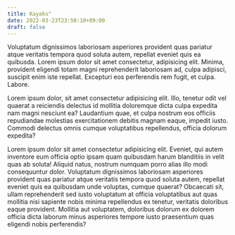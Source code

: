 ```yaml
---
title: Kayaks"
date: 2022-03-23T23:50:10+09:00
draft: false
---
```

Voluptatum dignissimos laboriosam asperiores provident quas pariatur atque veritatis tempora quod soluta autem, repellat eveniet quis ea quibusda. Lorem ipsum dolor sit amet consectetur, adipisicing elit. Minima, provident eligendi totam magni reprehenderit laboriosam ad, culpa adipisci, suscipit enim iste repellat. Excepturi eos perferendis rem fugit, et culpa. Labore.

Lorem ipsum dolor, sit amet consectetur adipisicing elit. Illo, tenetur odit vel quaerat a reiciendis delectus id mollitia doloremque dicta culpa expedita nam magni nesciunt ea? Laudantium quae, et culpa nostrum eos officiis repudiandae molestias exercitationem debitis magnam eaque, impedit iusto. Commodi delectus omnis cumque voluptatibus repellendus, officia dolorum expedita?

Lorem ipsum dolor sit amet consectetur adipisicing elit. Eveniet, qui autem inventore eum officia optio ipsam quam quibusdam harum blanditiis in velit quas ab soluta! Aliquid natus, nostrum numquam porro alias illo modi consequuntur dolor. Voluptatum dignissimos laboriosam asperiores provident quas pariatur atque veritatis tempora quod soluta autem, repellat eveniet quis ea quibusdam unde voluptas, cumque quaerat? Obcaecati sit, ullam reprehenderit sed iusto voluptatum at officia voluptatibus aut quas mollitia nisi sapiente nobis minima repellendus ex tenetur, veritatis doloribus eaque provident. Mollitia aut voluptatem, doloribus dolorum ex dolorem officia dicta laborum minus asperiores tempore iusto praesentium quas eligendi nobis perferendis?
